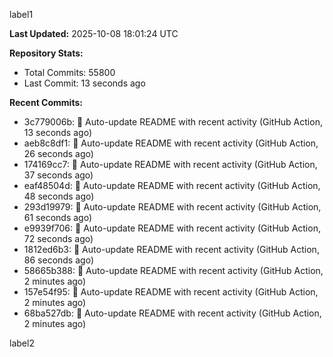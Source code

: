 
label1 
<!-- ACTIVITY_START -->
**Last Updated:** 2025-10-08 18:01:24 UTC

**Repository Stats:**
- Total Commits: 55800
- Last Commit: 13 seconds ago

**Recent Commits:**
- 3c779006b: 🤖 Auto-update README with recent activity (GitHub Action, 13 seconds ago)
- aeb8c8df1: 🤖 Auto-update README with recent activity (GitHub Action, 26 seconds ago)
- 174169cc7: 🤖 Auto-update README with recent activity (GitHub Action, 37 seconds ago)
- eaf48504d: 🤖 Auto-update README with recent activity (GitHub Action, 48 seconds ago)
- 293d19979: 🤖 Auto-update README with recent activity (GitHub Action, 61 seconds ago)
- e9939f706: 🤖 Auto-update README with recent activity (GitHub Action, 72 seconds ago)
- 1812ed6b3: 🤖 Auto-update README with recent activity (GitHub Action, 86 seconds ago)
- 58665b388: 🤖 Auto-update README with recent activity (GitHub Action, 2 minutes ago)
- 157e54f95: 🤖 Auto-update README with recent activity (GitHub Action, 2 minutes ago)
- 68ba527db: 🤖 Auto-update README with recent activity (GitHub Action, 2 minutes ago)
<!-- ACTIVITY_END -->

label2
